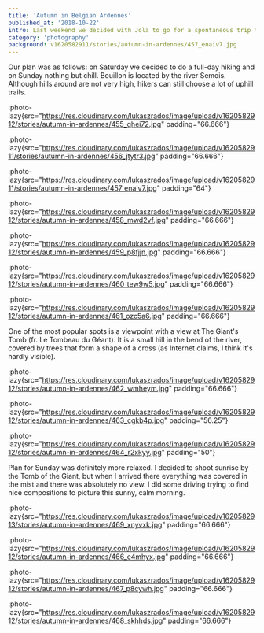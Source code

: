 ```yaml
---
title: 'Autumn in Belgian Ardennes'
published_at: '2018-10-22'
intro: Last weekend we decided with Jola to go for a spontaneous trip to Ardennes in Belgium. We hoped to see beautiful autumn. Right after work we rented a car and hit the road and after only few hours we arrived to Bouillon.
category: 'photography'
background: v1620582911/stories/autumn-in-ardennes/457_enaiv7.jpg
---
```


Our plan was as follows: on Saturday we decided to do a full-day hiking and on Sunday nothing but chill. Bouillon is located by the river Semois. Although hills around are not very high, hikers can still choose a lot of uphill trails.

:photo-lazy{src="https://res.cloudinary.com/lukaszrados/image/upload/v1620582912/stories/autumn-in-ardennes/455_qhei72.jpg" padding="66.666"}

:photo-lazy{src="https://res.cloudinary.com/lukaszrados/image/upload/v1620582911/stories/autumn-in-ardennes/456_jtytr3.jpg" padding="66.666"}

:photo-lazy{src="https://res.cloudinary.com/lukaszrados/image/upload/v1620582911/stories/autumn-in-ardennes/457_enaiv7.jpg" padding="64"}

:photo-lazy{src="https://res.cloudinary.com/lukaszrados/image/upload/v1620582912/stories/autumn-in-ardennes/458_mwd2vf.jpg" padding="66.666"}

:photo-lazy{src="https://res.cloudinary.com/lukaszrados/image/upload/v1620582912/stories/autumn-in-ardennes/459_p8fjjn.jpg" padding="66.666"}

:photo-lazy{src="https://res.cloudinary.com/lukaszrados/image/upload/v1620582912/stories/autumn-in-ardennes/460_tew9w5.jpg" padding="66.666"}

:photo-lazy{src="https://res.cloudinary.com/lukaszrados/image/upload/v1620582912/stories/autumn-in-ardennes/461_ozc5a6.jpg" padding="66.666"}

One of the most popular spots is a viewpoint with a view at The Giant's Tomb (fr. Le Tombeau du Géant). It is a small hill in the bend of the river, covered by trees that form a shape of a cross (as Internet claims, I think it's hardly visible).

:photo-lazy{src="https://res.cloudinary.com/lukaszrados/image/upload/v1620582912/stories/autumn-in-ardennes/462_wmheym.jpg" padding="66.666"}

:photo-lazy{src="https://res.cloudinary.com/lukaszrados/image/upload/v1620582912/stories/autumn-in-ardennes/463_cgkb4p.jpg" padding="56.25"}

:photo-lazy{src="https://res.cloudinary.com/lukaszrados/image/upload/v1620582912/stories/autumn-in-ardennes/464_r2xkyy.jpg" padding="50"}

Plan for Sunday was definitely more relaxed. I decided to shoot sunrise by the Tomb of the Giant, but when I arrived there everything was covered in the mist and there was absolutely no view. I did some driving trying to find nice compositions to picture this sunny, calm morning.

:photo-lazy{src="https://res.cloudinary.com/lukaszrados/image/upload/v1620582913/stories/autumn-in-ardennes/469_xnyvxk.jpg" padding="66.666"}

:photo-lazy{src="https://res.cloudinary.com/lukaszrados/image/upload/v1620582912/stories/autumn-in-ardennes/466_e4mhyx.jpg" padding="66.666"}

:photo-lazy{src="https://res.cloudinary.com/lukaszrados/image/upload/v1620582912/stories/autumn-in-ardennes/467_p8cywh.jpg" padding="66.666"}

:photo-lazy{src="https://res.cloudinary.com/lukaszrados/image/upload/v1620582912/stories/autumn-in-ardennes/468_skhhds.jpg" padding="66.666"}
